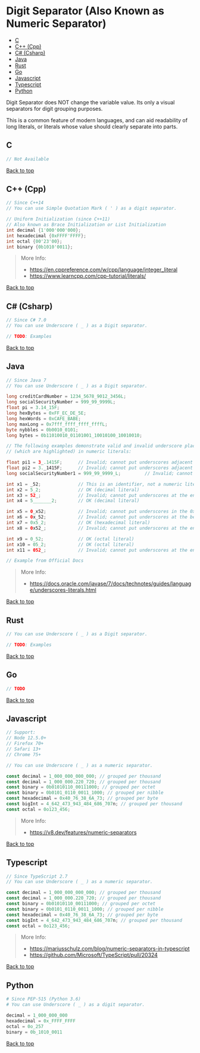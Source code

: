 # Digit Separator (Also Known as Numeric Separator)

- [C](#c)
- [C++ (Cpp)](#c-cpp)
- [C# (Csharp)](#c-csharp)
- [Java](#java)
- [Rust](#rust)
- [Go](#go)
- [Javascript](#javascript)
- [Typescript](#typescript)
- [Python](#python)

Digit Separator does NOT change the variable value. Its only a visual separators for digit grouping purposes.

This is a common feature of modern languages, and can aid readability of long literals, or literals whose value should clearly separate into parts.

## C

```C
// Not Available
```

[Back to top](#top)

## C++ (Cpp)

```Cpp
// Since C++14
// You can use Simple Quotation Mark ( ' ) as a digit separator.

// Uniform Initialization (since C++11)
// Also known as Brace Initialization or List Initialization
int decimal {1'000'000'000};
int hexadecimal {0xFFFF'FFFF};
int octal {00'23'00};
int binary {0b1010'0011};
```

> More Info:
> - https://en.cppreference.com/w/cpp/language/integer_literal
> - https://www.learncpp.com/cpp-tutorial/literals/

[Back to top](#top)

## C# (Csharp)

```Cs
// Since C# 7.0
// You can use Underscore ( _ ) as a Digit separator.

// TODO: Examples
```

[Back to top](#top)

## Java

```Java
// Since Java 7
// You can use Underscore ( _ ) as a Digit separator.

long creditCardNumber = 1234_5678_9012_3456L;
long socialSecurityNumber = 999_99_9999L;
float pi = 3.14_15F;
long hexBytes = 0xFF_EC_DE_5E;
long hexWords = 0xCAFE_BABE;
long maxLong = 0x7fff_ffff_ffff_ffffL;
byte nybbles = 0b0010_0101;
long bytes = 0b11010010_01101001_10010100_10010010;

// The following examples demonstrate valid and invalid underscore placements
// (which are highlighted) in numeric literals:

float pi1 = 3_.1415F;      // Invalid; cannot put underscores adjacent to a decimal point
float pi2 = 3._1415F;      // Invalid; cannot put underscores adjacent to a decimal point
long socialSecurityNumber1 = 999_99_9999_L;         // Invalid; cannot put underscores prior to an L suffix

int x1 = _52;              // This is an identifier, not a numeric literal
int x2 = 5_2;              // OK (decimal literal)
int x3 = 52_;              // Invalid; cannot put underscores at the end of a literal
int x4 = 5_______2;        // OK (decimal literal)

int x5 = 0_x52;            // Invalid; cannot put underscores in the 0x radix prefix
int x6 = 0x_52;            // Invalid; cannot put underscores at the beginning of a number
int x7 = 0x5_2;            // OK (hexadecimal literal)
int x8 = 0x52_;            // Invalid; cannot put underscores at the end of a number

int x9 = 0_52;             // OK (octal literal)
int x10 = 05_2;            // OK (octal literal)
int x11 = 052_;            // Invalid; cannot put underscores at the end of a number

// Example from Official Docs
```

> More Info:
> - https://docs.oracle.com/javase/7/docs/technotes/guides/language/underscores-literals.html

[Back to top](#top)

## Rust

```Rust
// You can use Underscore ( _ ) as a Digit separator.

// TODO: Examples
```

[Back to top](#top)

## Go

```Go
// TODO
```

[Back to top](#top)

## Javascript

```Javascript
// Support:
// Node 12.5.0+
// Firefox 70+
// Safari 13+
// Chrome 75+

// You can use Underscore ( _ ) as a numeric separator.

const decimal = 1_000_000_000_000; // grouped per thousand
const decimal = 1_000_000.220_720; // grouped per thousand
const binary = 0b01010110_00111000; // grouped per octet
const binary = 0b0101_0110_0011_1000; // grouped per nibble
const hexadecimal = 0x40_76_38_6A_73; // grouped per byte
const bigInt = 4_642_473_943_484_686_707n; // grouped per thousand
const octal = 0o123_456;
```

> More Info:
> - https://v8.dev/features/numeric-separators

[Back to top](#top)

## Typescript

```Typescript
// Since TypeScript 2.7
// You can use Underscore ( _ ) as a numeric separator.

const decimal = 1_000_000_000_000; // grouped per thousand
const decimal = 1_000_000.220_720; // grouped per thousand
const binary = 0b01010110_00111000; // grouped per octet
const binary = 0b0101_0110_0011_1000; // grouped per nibble
const hexadecimal = 0x40_76_38_6A_73; // grouped per byte
const bigInt = 4_642_473_943_484_686_707n; // grouped per thousand
const octal = 0o123_456;
```

> More Info:
> - https://mariusschulz.com/blog/numeric-separators-in-typescript
> - https://github.com/Microsoft/TypeScript/pull/20324

[Back to top](#top)

## Python

```Python
# Since PEP-515 (Python 3.6)
# You can use Underscore ( _ ) as a digit separator.

decimal = 1_000_000_000
hexadecimal = 0x_FFFF_FFFF
octal = 0o_257
binary = 0b_1010_0011
```

[Back to top](#top)
